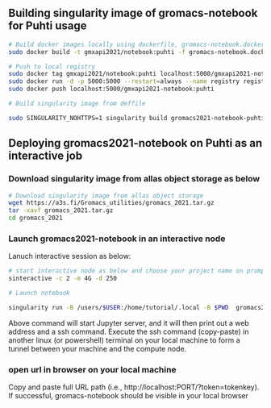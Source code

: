 ## Building singularity image of gromacs-notebook  for Puhti usage

```bash
# Build docker images locally using dockerfile, gromacs-notebook.dockerfile
sudo docker build -t gmxapi2021/notebook:puhti -f gromacs-notebook.dockerfile . 

# Push to local registry
sudo docker tag gmxapi2021/notebook:puhti localhost:5000/gmxapi2021-notebook:puhti
sudo docker run -d -p 5000:5000 --restart=always --name registry registry:2
sudo docker push localhost:5000/gmxapi2021-notebook:puhti

# Build singularity image from deffile

sudo SINGULARITY_NOHTTPS=1 singularity build gromacs2021-notebook-puhti.sif gromacs-notebook.deffile 

```


## Deploying gromacs2021-notebook on Puhti as an interactive job 

### Download singularity image from allas object storage as below

```bash
# Download singularity image from allas object storage
wget https://a3s.fi/Gromacs_utilities/gromacs_2021.tar.gz
tar -xavf gromacs_2021.tar.gz 
cd gromacs_2021
```

### Launch gromacs2021-notebook in an interactive node

Lanuch interactive session as below:

```bash
# start interactive node as below and choose your project name on prompt
sinteractive -c 2 -m 4G -d 250

# Launch notebook

singularity run -B /users/$USER:/home/tutorial/.local -B $PWD  gromacs2021-notebook-puhti.sif

```
Above command will start Jupyter server, and it will then print out a web address and a ssh command. Execute the ssh command (copy-paste) in another linux (or powershell) terminal  on your local machine to form a tunnel between your machine and the compute node.


### open url in browser on your local machine 
Copy and paste full URL path (i.e., http://localhost:PORT/?token=tokenkey). If successful, gromacs-notebook should be visible in your local browser

 
